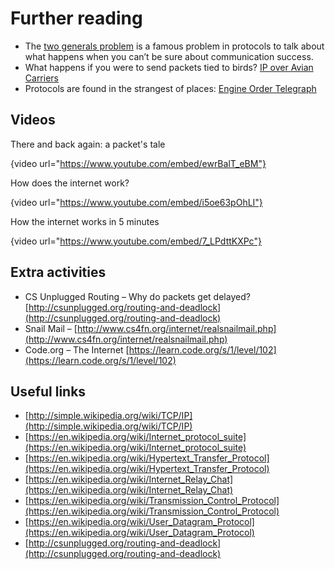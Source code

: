 # Further reading

- The [two generals problem](https://en.wikipedia.org/wiki/Two_Generals%27_Problem) is a famous problem in protocols to talk about what happens when you can’t be sure about communication success.
- What happens if you were to send packets tied to birds? [IP over Avian Carriers](https://en.wikipedia.org/wiki/IP_over_Avian_Carriers)
- Protocols are found in the strangest of places: [Engine Order Telegraph](https://en.wikipedia.org/wiki/Engine_order_telegraph)

## Videos

There and back again: a packet's tale

{video url="https://www.youtube.com/embed/ewrBalT_eBM"}

How does the internet work?

{video url="https://www.youtube.com/embed/i5oe63pOhLI"}

How the internet works in 5 minutes

{video url="https://www.youtube.com/embed/7_LPdttKXPc"}

## Extra activities

- CS Unplugged Routing &ndash; Why do packets get delayed? [http://csunplugged.org/routing-and-deadlock](http://csunplugged.org/routing-and-deadlock)
- Snail Mail &ndash; [http://www.cs4fn.org/internet/realsnailmail.php](http://www.cs4fn.org/internet/realsnailmail.php)
- Code.org &ndash; The Internet [https://learn.code.org/s/1/level/102](https://learn.code.org/s/1/level/102)

## Useful links

- [http://simple.wikipedia.org/wiki/TCP/IP](http://simple.wikipedia.org/wiki/TCP/IP)
- [https://en.wikipedia.org/wiki/Internet_protocol_suite](https://en.wikipedia.org/wiki/Internet_protocol_suite)
- [https://en.wikipedia.org/wiki/Hypertext_Transfer_Protocol](https://en.wikipedia.org/wiki/Hypertext_Transfer_Protocol)
- [https://en.wikipedia.org/wiki/Internet_Relay_Chat](https://en.wikipedia.org/wiki/Internet_Relay_Chat)
- [https://en.wikipedia.org/wiki/Transmission_Control_Protocol](https://en.wikipedia.org/wiki/Transmission_Control_Protocol)
- [https://en.wikipedia.org/wiki/User_Datagram_Protocol](https://en.wikipedia.org/wiki/User_Datagram_Protocol)
- [http://csunplugged.org/routing-and-deadlock](http://csunplugged.org/routing-and-deadlock)
